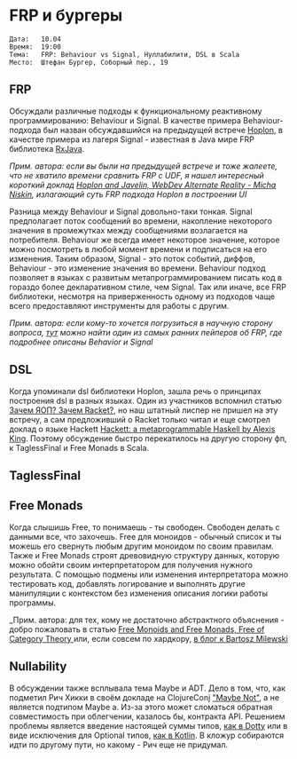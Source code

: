 # FRP и бургеры

```
Дата:   10.04
Время:  19:00
Тема:   FRP: Behaviour vs Signal, Нуллабилити, DSL в Scala
Место:  Штефан Бургер, Соборный пер., 19
```

## FRP

Обсуждали различные подходы к функциональному реактивному программированию: Behaviour и Signal. В качестве примера Behaviour-подхода был назван обсуждавшийся на предыдущей встрече [Hoplon](https://github.com/hoplon/hoplon), в качестве примера из лагеря Signal - известная в Java мире FRP библиотека [RxJava](https://github.com/ReactiveX/RxJava).

_Прим. автора: если вы были на предыдущей встрече и тоже жалеете, что не хватило времени сравнить FRP с UDF, я нашел интересный короткий доклад [Hoplon and Javelin, WebDev Alternate Reality - Micha Niskin](https://youtu.be/UoZyyo2Bwr8), излагающий суть FRP подхода Hoplon в построении UI_

Разница между Behaviour и Signal довольно-таки тонкая. Signal предполагает поток сообщений во времени, накопление некоторого значения в промежутках между сообщениями возлагается на потребителя. Behaviour же всегда имеет некоторое значение, которое можно посмотреть в любой момент времени и подписаться на его изменения. Таким образом, Signal - это поток событий, диффов, Behaviour - это изменение значения во времени. Behaviour подход позволяет в языках с развитым метапрограммированием писать код в гораздо более декларативном стиле, чем Signal. Так или иначе, все FRP библиотеки, несмотря на приверженность одному из подходов чаще всего предоставляют инструменты для работы с другим.

_Прим. автора: если кому-то хочется погрузиться в научную сторону вопроса, [тут](http://conal.net/papers/icfp97/icfp97.pdf) можно найти один из самых ранних пейперов об FRP, где подробнее описаны Behavior и Signal_

## DSL

Когда упоминали dsl библиотеки Hoplon, зашла речь о принципах построения dsl в разных языках. Один из участников вспомнил статью [Зачем ЯОП? Зачем Racket?](https://habr.com/ru/post/445822/), но наш штатный лиспер не пришел на эту встречу, а сам предложивший о Racket только читал и еще смотрел доклад о языке Hackett [Hackett: a metaprogrammable Haskell by Alexis King](https://www.youtube.com/watch?v=5QQdI3P7MdY). Поэтому обсуждение быстро перекатилось на другую сторону фп, к TaglessFinal и Free Monads в Scala.

## TaglessFinal

## Free Monads

Когда слышишь Free, то понимаешь - ты свободен. Свободен делать с данными все, что захочешь. Free для моноидов - обычный список и ты можешь его свернуть любым другим моноидом по своим правилам. Также и Free Monads строят древовидную структуру данных, которую можно обойти своим интерпретатором для получения нужного результата. С помощью подмены или изменения интерпретатора можно тестировать код, добавлять логирование и выполнять другие манипуляции с контекстом без изменения описания логики работы программы.

_Прим. автора: для тех, кому не достаточно абстрактного объяснения - добро пожаловать в статью [Free Monoids and Free Monads, Free of Category Theory
](https://free.cofree.io/2017/12/27/free/) или, если совсем по хардкору, [в блог к Bartosz Milewski](https://bartoszmilewski.com/2015/07/21/free-monoids/)

## Nullability

В обсуждении также всплывала тема Maybe и ADT. Дело в том, что, как подметил Рич Хикки в своём докладе на ClojureConj ["Maybe Not"](https://www.youtube.com/watch?v=YR5WdGrpoug), a не является подтипом Maybe a. Из-за этого может сломаться обратная совместимость при облегчении, казалось бы, контракта API. Решением проблемы является введение настоящей суммы типов, [как в Dotty](https://dotty.epfl.ch/docs/reference/new-types/union-types.html) или в виде исключения для Optional типов, [как в Kotlin](https://kotlinlang.org/docs/reference/null-safety.html). В кложур собираются идти по другому пути, но какому - Рич еще не придумал.
